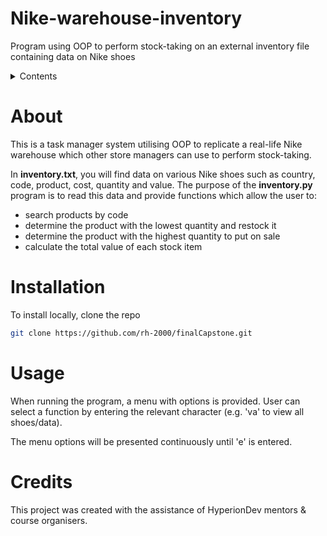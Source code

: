 # Nike-warehouse-inventory
Program using OOP to perform stock-taking on an external inventory file containing data on Nike shoes

<!-- Contents -->
<details>
  <summary>Contents</summary>
  <ol>
    <li>
      <a href="#about">About</a>
    </li>
    <li>
      <a href="#installation">Installation</a>
    </li>
    <li><a href="#usage">Usage</a></li>
    <li><a href="#credits">Credits</a></li>
  </ol>
</details>

<!-- About -->
# About

This is a task manager system utilising OOP to replicate a real-life Nike warehouse which other store managers can use to perform stock-taking.

In **inventory.txt**, you will find data on various Nike shoes such as country, code, product, cost, quantity and value.
The purpose of the **inventory.py** program is to read this data and provide functions which allow the user to:
- search products by code
- determine the product with the lowest quantity and restock it
- determine the product with the highest quantity to put on sale
- calculate the total value of each stock item

<!-- Installation -->
# Installation

To install locally, clone the repo
 ```sh
 git clone https://github.com/rh-2000/finalCapstone.git
 ```

<!-- Usage -->
# Usage

When running the program, a menu with options is provided.
User can select a function by entering the relevant character (e.g. 'va' to view all shoes/data).

The menu options will be presented continuously until 'e' is entered.

<!-- Credits -->
# Credits

This project was created with the assistance of HyperionDev mentors & course organisers.
